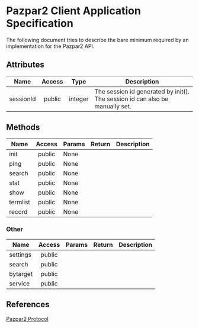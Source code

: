 Pazpar2 Client Application Specification
=================

The following document tries to describe the bare minimum required by an implementation for the Pazpar2 API.

## Attributes

Name      | Access | Type    | Description
--------- | :----: | :-----: | -----------
sessionId | public | integer | The session id generated by init(). The session id can also be manually set.

## Methods

Name     | Access | Params | Return | Description
-------- | :----: | -----  | ------ | -----------
init     | public | None   | | 
ping     | public | None   | | 
search   | public | None   | | 
stat     | public | None   | | 
show     | public | None   | | 
termlist | public | None   | | 
record   | public | None   | | 

### Other

Name     | Access | Params | Return | Description
-------- | :----: | -----  | ------ | -----------
settings | public | | | 
search   | public | | | 
bytarget | public | | | 
service  | public | | | 

## References

[Pazpar2 Protocol](http://www.indexdata.com/pazpar2/doc/pazpar2_protocol.html)
